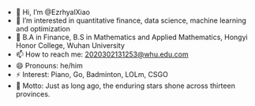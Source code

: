 - 👋 Hi, I’m @EzrhyalXiao
- 👀 I’m interested in quantitative finance, data science, machine learning and optimization
- 💞️ B.A in Finance, B.S in Mathematics and Applied Mathematics, Hongyi Honor College, Wuhan University
- 📫 How to reach me: 2020302131253@whu.edu.com
- 😄 Pronouns: he/him
- ⚡ Interest: Piano, Go, Badminton, LOLm, CSGO 
- 🌱 Motto: Just as long ago, the enduring stars shone across thirteen provinces.
